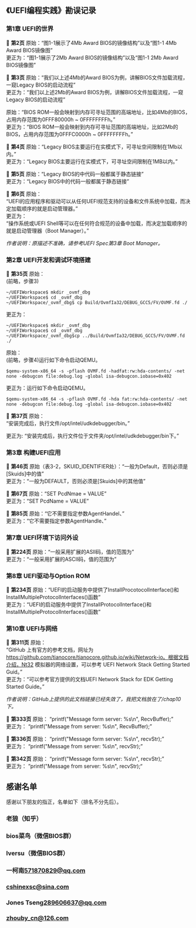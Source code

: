 ## 《UEFI编程实践》勘误记录
### 第1章 UEFI的世界
 :memo: **第2页** 原始：“图1-1展示了4Mb Award BIOS的镜像结构”以及“图1-1 4Mb Award BIOS镜像图”<br>
更正为：“图1-1展示了2Mb Award BIOS的镜像结构”以及“图1-1 2Mb Award BIOS镜像图”
 
 :memo: **第3页** 原始：“我们以上述4Mb的Award BIOS为例，讲解BIOS文件加载流程，一窥Legacy BIOS的启动流程”<br>
更正为：“我们以上述2Mb的Award BIOS为例，讲解BIOS文件加载流程，一窥Legacy BIOS的启动流程”

原始：“BIOS ROM一般会映射到内存可寻址范围的高端地址，比如4Mb的BIOS，占用内存范围为0FFF80000h ~ 0FFFFFFFFh。”<br>
更正为：“BIOS ROM一般会映射到内存可寻址范围的高端地址，比如2Mb的BIOS，占用内存范围为0FFFC0000h ~ 0FFFFFFFFh。”

 :memo: **第4页** 原始：“Legacy BIOS主要运行在实模式下，可寻址空间限制在1Mb以内。”<br>
更正为：“Legacy BIOS主要运行在实模式下，可寻址空间限制在1MB以内。”

 :memo: **第5页** 原始：“Legacy BIOS的中代码一般都属于静态链接”<br>
更正为：“Legacy BIOS中的代码一般都属于静态链接”

 :memo: **第6页** 原始：<br>
“UEFI的应用程序和驱动可以从任何UEFI规范支持的设备和文件系统中加载，而决定加载顺序的就是启动管理器。”<br>
更正为：<br>
“操作系统或UEFI Shell等可以在任何符合规范的设备中加载，而决定加载顺序的就是启动管理器（Boot Manager）。”

*作者说明：原描述不准确，请参考UEFI Spec第3章 Boot Manager。*

### 第2章 UEFI开发和调试环境搭建

:memo: **第35页** 原始：<br>
(前略，步骤3)<br>

```
~/UEFIWorkspace$ mkdir _ovmf_dbg 
~/UEFIWorkspace$ cd _ovmf_dbg  
~/UEFIWorkspace/_ovmf_dbg$ cp Build/OvmfIa32/DEBUG_GCC5/FV/OVMF.fd ./
```

更正为：

```
~/UEFIWorkspace$ mkdir _ovmf_dbg  
~/UEFIWorkspace$ cd _ovmf_dbg  
~/UEFIWorkspace/_ovmf_dbg$cp ../Build/OvmfIa32/DEBUG_GCC5/FV/OVMF.fd ./
```

原始：<br>
(前略，步骤4)运行如下命令启动QEMU。<br>
```
$qemu-system-x86_64 -s -pflash OVMF.fd -hadfat:rw:hda-contents/ -net none -debugcon file:debug.log -global isa-debugcon.iobase=0x402 
```
更正为：运行如下命令启动QEMU。<br>
```
$qemu-system-x86_64 -s -pflash OVMF.fd -hda fat:rw:hda-contents/ -net none -debugcon file:debug.log -global isa-debugcon.iobase=0x402 
```

:memo: **第37页** 原始：<br>
“安装完成后，执行文件/opt/intel/udkdebugger/bin。”

更正为: “安装完成后，执行文件位于文件夹/opt/intel/udkdebugger/bin下。”

### 第3章 构建UEFI应用
 :memo: **第46页** 原始（表3-2，SKUID_IDENTIFIER处）：“一般为Default，否则必须是[Skuids]中的值”<br>
            更正为：“一般为DEFAULT，否则必须是[Skuids]中的其他值”

 :memo: **第67页** 原始：“SET PcdNmae = VALUE”<br>
            更正为：“SET PcdName = VALUE”
            
 :memo: **第85页** 原始：“它不需要指定参数AgentHandel、”<br>
            更正为：“它不需要指定参数AgentHandle、”

### 第7章 UEFI环境下访问外设
:memo: **第224页** 原始：“一般采用扩展的ASII码，值的范围为” <br>
            更正为：“一般采用扩展的ASCII码，值的范围为”

### 第8章 UEFI驱动与Option ROM
:memo: **第234页** 原始：“UEFI的启动服务中提供了InstallProcotocolInterface()和InstallMultipleProtocolInterfaces()函数”<br>
            更正为：“UEFI的启动服务中提供了InstallProtocolInterface()和InstallMultipleProtocolInterfaces()函数”

### 第10章 UEFI与网络

 :memo: **第311页** 原始：<br>
“GitHub 上有官方的参考文档，网址为 https://github.com/tianocore/tianocore.github.io/wiki/Network-io。根据文档介绍，Nt32 模拟器的网络设置，可以参考 UEFI Network Stack Getting Started Guid。”<br>
更正为：“可以参考官方提供的文档UEFI Network Stack for EDK Getting Started Guide。”

*作者说明：GitHub上提供的此文档链接已经失效了，我把文档放在了/chap10下。*

 :memo: **第333页** 原始： “printf("Message form server: %s\n", RecvBuffer);”<br>
              更正为： “printf("Message from server: %s\n", RecvBuffer);”

 :memo: **第336页** 原始： “printf("Message form server: %s\n", recvStr);”<br>
              更正为： “printf("Message from server: %s\n", recvStr);”

 :memo: **第342页** 原始： “printf("Message form server: %s\n", recvStr);”<br>
              更正为： ”printf("Message from server: %s\n", recvStr);“


## 感谢名单
感谢以下朋友的指正，名单如下（排名不分先后）。
### 老狼（知乎）
### bios菜鸟（微信BIOS群）
### Iversu（微信BIOS群）
### 一柯南<571870829@qq.com>
### cshinexsc@sina.com
### Jones Tseng<289606637@qq.com>
### <zhouby_cn@126.com>
